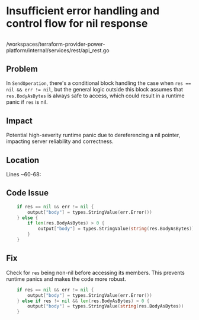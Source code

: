 # Insufficient error handling and control flow for nil response

##

/workspaces/terraform-provider-power-platform/internal/services/rest/api_rest.go

## Problem

In `SendOperation`, there's a conditional block handling the case when `res == nil && err != nil`, but the general logic outside this block assumes that `res.BodyAsBytes` is always safe to access, which could result in a runtime panic if `res` is nil.

## Impact

Potential high-severity runtime panic due to dereferencing a nil pointer, impacting server reliability and correctness.

## Location

Lines ~60-68:

## Code Issue

```go
	if res == nil && err != nil {
		output["body"] = types.StringValue(err.Error())
	} else {
		if len(res.BodyAsBytes) > 0 {
			output["body"] = types.StringValue(string(res.BodyAsBytes))
		}
	}
```

## Fix

Check for `res` being non-nil before accessing its members. This prevents runtime panics and makes the code more robust.

```go
	if res == nil && err != nil {
		output["body"] = types.StringValue(err.Error())
	} else if res != nil && len(res.BodyAsBytes) > 0 {
		output["body"] = types.StringValue(string(res.BodyAsBytes))
	}
```
